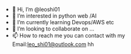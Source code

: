 - 👋 Hi, I’m @leoshi01
- 👀 I’m interested in python web /AI
- 🌱 I’m currently learning Devops/AWS etc
- 💞️ I’m looking to collaborate on ...
- 📫 How to reach me 
you can contact with my Email:leo_shi01@outlook.com hh

<!---
leoshi01/leoshi01 is a ✨ special ✨ repository because its `README.md` (this file) appears on your GitHub profile.
You can click the Preview link to take a look at your changes.
--->
